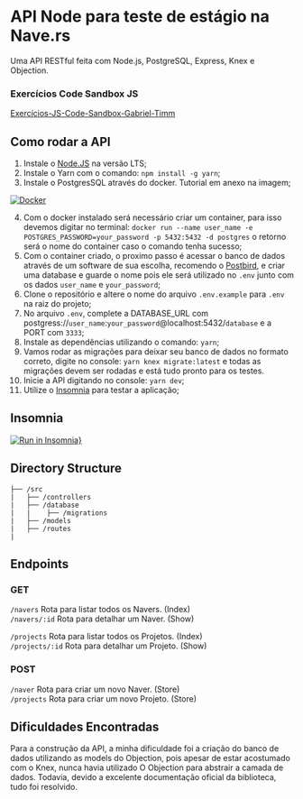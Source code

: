 # API Node para teste de estágio na Nave.rs

Uma API RESTful feita com Node.js, PostgreSQL, Express, Knex e Objection.

### Exercícios Code Sandbox JS

[Exercícios-JS-Code-Sandbox-Gabriel-Timm](https://codesandbox.io/s/teste-estagio-template-forked-t7ms2?file=/index.html)

## Como rodar a API

1. Instale o [Node.JS](https://nodejs.org/en/) na versão LTS;
2. Instale o Yarn com o comando: `npm install -g yarn`;
3. Instale o PostgresSQL através do docker. Tutorial em anexo na imagem;

  [![Docker](https://www.ortussolutions.com/__media/logos/docker.png)](https://www.notion.so/Instala-o-do-Docker-629bb75aa46f427589883f6bcbc82af7)

4. Com o docker instalado será necessário criar um container, para isso devemos digitar no terminal:
`docker run --name user_name -e POSTGRES_PASSWORD=your_password -p 5432:5432 -d postgres`
o retorno será o nome do container caso o comando tenha sucesso;
5. Com o container criado, o proximo passo é acessar o banco de dados através de um software de sua escolha, recomendo o [Postbird](https://www.electronjs.org/apps/postbird), e criar uma database e guarde o nome pois ele será utilizado no `.env` junto com os dados `user_name` e `your_password`;
6. Clone o repositório e altere o nome do arquivo `.env.example` para `.env` na raiz do projeto;
7. No arquivo `.env`, complete a DATABASE_URL com postgress://`user_name`:`your_password`@localhost:5432/`database` e a PORT com `3333`;
8. Instale as dependências utilizando o comando: `yarn`;
9. Vamos rodar as migrações para deixar seu banco de dados no formato correto, digite no console:
 `yarn knex migrate:latest` e todas as migrações devem ser rodadas e está tudo pronto para os testes.
10. Inicie a API digitando no console: `yarn dev`;
11. Utilize o [Insomnia](https://insomnia.rest/download) para testar a aplicação;

## Insomnia

[![Run in Insomnia}](https://insomnia.rest/images/run.svg)](https://insomnia.rest/run/?label=Navers%20API&uri=https%3A%2F%2Fraw.githubusercontent.com%2Fgstimm%2Fteste-estagio-nave-team%2Fmaster%2FInsomnia.json)

## Directory Structure

```
├── /src
|   ├── /controllers
|   ├── /database
|   |    ├── /migrations
|   ├── /models
|   ├── /routes
|
```

## Endpoints

### GET

`/navers` Rota para listar todos os Navers. (Index) <br/>
`/navers/:id` Rota para detalhar um Naver. (Show) <br/>

`/projects` Rota para listar todos os Projetos. (Index) <br/>
`/projects/:id` Rota para detalhar um Projeto. (Show) <br/>

### POST

`/naver` Rota para criar um novo Naver. (Store) <br/>
`/projects` Rota para criar um novo Projeto. (Store) <br/>

## Dificuldades Encontradas

Para a construção da API, a minha dificuldade foi a criação do banco de dados utilizando as models do Objection, pois apesar de estar acostumado com o Knex, nunca havia utilizado O Objection para abstrair a camada de dados. Todavia, devido a excelente documentação oficial da biblioteca, tudo foi resolvido.
